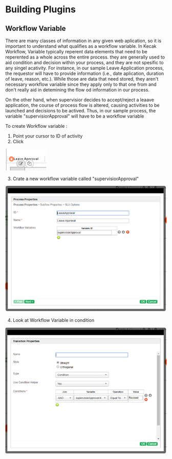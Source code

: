 # Building Plugins #

## Workflow Variable ##

There are many classes of information in any given web aplication, so it is important to understand 
what qualifies as a workflow variable. In Kecak Workflow, Variable typically reperent data elements that need to be reperented as a whole across the entire process. they are generally used to aid condition and decision within your process, and they are not spesific to any singel acativity. For instance, in our sample Leave Application process, the requestor will have to provide information (i.e., date aplication, duration of leave, reason, etc.). While those are data that need stored, they aren't necessary workflow variable since they apply only to that one from and don't really aid in detemining the flow od information in our process.

On the other hand, when supervisior decides to accept/reject a leaave application, the course of process flow is altered, causing activities to be launched and decisions to be actived. Thus, in our sample process, the variable "supervisiorApproval" will have to be a workflow variable 

To create Workflow variable :

1. Point your cursor to ID of activity 
2. Click 

<img src="https://raw.githubusercontent.com/kinnara-digital-studio/kecak-workflow/master/docs/assets/buildingPlugins-workflowVariable.png" alt="buildingPlugins-workflowVariable" />

3. Crate a new workflow variable called "supervisiorApproval"

<img src="https://raw.githubusercontent.com/kinnara-digital-studio/kecak-workflow/master/docs/assets/buildingPlugins-workflowVariable2.png" alt="buildingPlugins-workflowVariable2" />

4. Look at Workflow Variable in condition

<img src="https://raw.githubusercontent.com/kinnara-digital-studio/kecak-workflow/master/docs/assets/buildingPlugins-workfloVariable3.png" alt="buildingPlugins-workfloVariable3" />

